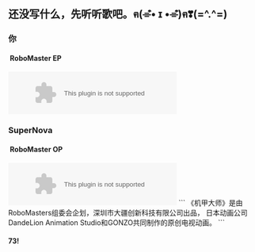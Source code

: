 ## 还没写什么，先听听歌吧。ฅ(⌯͒• ɪ •⌯͒)ฅ❣(=^.^=)




### 你
####  **RoboMaster EP**

<embed src="//music.163.com/style/swf/widget.swf?sid=518895890&type=2&auto=1&width=320&height=66" width="340" height="86"  allowNetworking="all">

### SuperNova
####  **RoboMaster OP**

<embed src="//music.163.com/style/swf/widget.swf?sid=909799896&type=3&auto=0&width=320&height=66" width="340" height="86"  allowNetworking="all">
```
《机甲大师》是由RoboMasters组委会企划，深圳市大疆创新科技有限公司出品，
          日本动画公司DandeLion Animation Studio和GONZO共同制作的原创电视动画。
```



#### 73!
